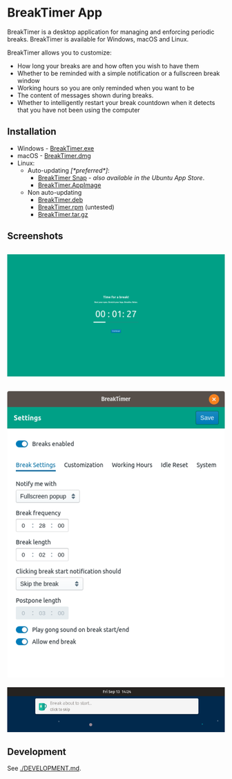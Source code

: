 BreakTimer App
===========

BreakTimer is a desktop application for managing and enforcing periodic breaks. BreakTimer is available for Windows, macOS and Linux.

BreakTimer allows you to customize:

* How long your breaks are and how often you wish to have them
* Whether to be reminded with a simple notification or a fullscreen break window
* Working hours so you are only reminded when you want to be
* The content of messages shown during breaks.
* Whether to intelligently restart your break countdown when it detects that you have not been using the computer

## Installation

* Windows - [BreakTimer.exe](https://github.com/tom-james-watson/breaktimer-app/releases/latest/download/BreakTimer.exe)
* macOS - [BreakTimer.dmg](https://github.com/tom-james-watson/breaktimer-app/releases/latest/download/BreakTimer.dmg)
* Linux:
  * Auto-updating *[\*preferred\*]*:
    * [BreakTimer Snap](https://snapcraft.io/breaktimer) - *also available in the Ubuntu App Store*.
    * [BreakTimer.AppImage](https://github.com/tom-james-watson/breaktimer-app/releases/latest/download/BreakTimer.AppImage)
  * Non auto-updating
    * [BreakTimer.deb](https://github.com/tom-james-watson/breaktimer-app/releases/latest/download/BreakTimer.deb)
    * [BreakTimer.rpm](https://github.com/tom-james-watson/breaktimer-app/releases/latest/download/BreakTimer.rpm) (untested)
    * [BreakTimer.tar.gz](https://github.com/tom-james-watson/breaktimer-app/releases/latest/download/BreakTimer.tar.gz)

## Screenshots

![break panel](screenshots/break.png)
---
![settings panel](screenshots/settings.png)
---
![notification](screenshots/notification.png)

## Development

See [./DEVELOPMENT.md](DEVELOPMENT.md).
